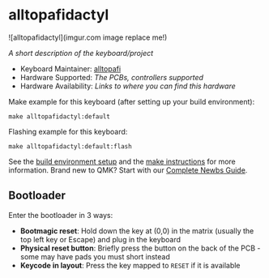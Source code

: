 # alltopafidactyl

![alltopafidactyl](imgur.com image replace me!)

*A short description of the keyboard/project*

* Keyboard Maintainer: [alltopafi](https://github.com/alltopafi)
* Hardware Supported: *The PCBs, controllers supported*
* Hardware Availability: *Links to where you can find this hardware*

Make example for this keyboard (after setting up your build environment):

    make alltopafidactyl:default

Flashing example for this keyboard:

    make alltopafidactyl:default:flash

See the [build environment setup](https://docs.qmk.fm/#/getting_started_build_tools) and the [make instructions](https://docs.qmk.fm/#/getting_started_make_guide) for more information. Brand new to QMK? Start with our [Complete Newbs Guide](https://docs.qmk.fm/#/newbs).

## Bootloader

Enter the bootloader in 3 ways:

* **Bootmagic reset**: Hold down the key at (0,0) in the matrix (usually the top left key or Escape) and plug in the keyboard
* **Physical reset button**: Briefly press the button on the back of the PCB - some may have pads you must short instead
* **Keycode in layout**: Press the key mapped to `RESET` if it is available

